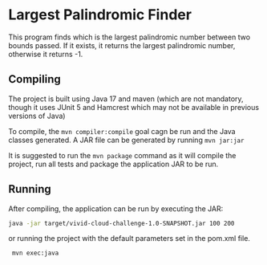# Largest Palindromic Finder

This program finds which is the largest palindromic number between two bounds passed.
If it exists, it returns the largest palindromic number, otherwise it returns -1.


## Compiling
The project is built using Java 17 and maven
(which are not mandatory, though it uses JUnit 5 and Hamcrest which may not be available in previous versions of Java)

To compile, the `mvn compiler:compile` goal cagn be run and the Java classes generated.
A JAR file can be generated by running `mvn jar:jar`

It is suggested to run the `mvn package` command as it will compile the project, run all tests and package
the application JAR to be run.

## Running

After compiling, the application can be run by executing the JAR:
```bash
java -jar target/vivid-cloud-challenge-1.0-SNAPSHOT.jar 100 200
```
or running the project with the default parameters set in the pom.xml file.
```bash
 mvn exec:java
```
